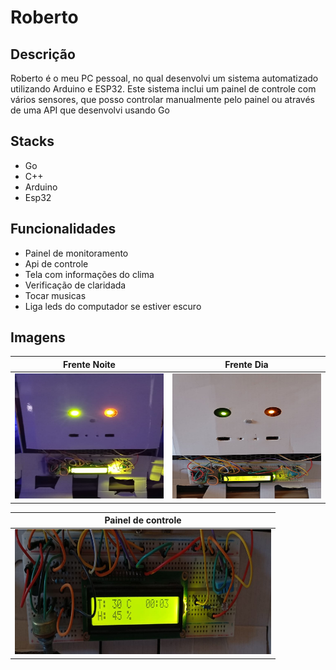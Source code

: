 # Roberto


## Descrição

Roberto é o meu PC pessoal, no qual desenvolvi um sistema automatizado utilizando Arduino e ESP32. Este sistema inclui um painel de controle com vários sensores, que posso controlar manualmente pelo painel ou através de uma API que desenvolvi usando Go

## Stacks

- Go
- C++
- Arduino
- Esp32

## Funcionalidades
- Painel de monitoramento
- Api de controle
- Tela com informações do clima
- Verificação de claridada
- Tocar musicas
- Liga leds do computador se estiver escuro

## Imagens

<div align="center">

| Frente Noite |  Frente Dia |
| --- | --- |
| <img src="static/assets/img/roberto_img4.jpeg" width="410" height="200" /> | <img src="static/assets/img/roberto_img3.jpeg" width="410" height="200" /> |


| Painel de controle 
| --- | 
| <img src="static/assets/img/roberto_img2.jpeg" width="410" height="200" />
